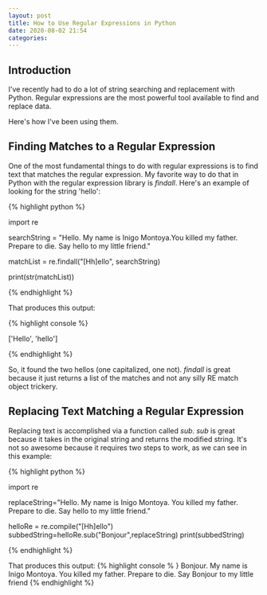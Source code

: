 ```yaml
---
layout: post
title: How to Use Regular Expressions in Python
date: 2020-08-02 21:54
categories:
---
```


## Introduction ##

I've recently had to do a lot of string searching and replacement with Python. Regular expressions are the most
powerful tool available to find and replace data. 

Here's how I've been using them.

## Finding Matches to a Regular Expression ##

One of the most fundamental things to do with regular expressions is to find text that matches the regular 
expression. My favorite way to do that in Python with the regular expression library is *findall*. Here's an
example of looking for the string 'hello':

{% highlight python %}

import re

searchString = "Hello. My name is Inigo Montoya.You killed my father. Prepare to die. Say hello to my little friend."

matchList = re.findall("[Hh]ello", searchString)

print(str(matchList))

{% endhighlight %}

That produces this output:

{% highlight console %}

['Hello', 'hello']

{% endhighlight %}

So, it found the two hellos (one capitalized, one not). *findall* is great because it just returns a list of the 
matches and not any silly RE match object trickery.

## Replacing Text Matching a Regular Expression ##

Replacing text is accomplished via a function called *sub*. *sub* is great because it takes in the original string
and returns the modified string. It's not so awesome because it requires two steps to work, as we can see in this
example:

{% highlight python %}

import re

replaceString="Hello. My name is Inigo Montoya. You killed my father. Prepare to die. Say hello to my little friend."

helloRe = re.compile("[Hh]ello")
subbedString=helloRe.sub("Bonjour",replaceString)
print(subbedString)

{% endhighlight %}

That produces this output:
{% highlight console % }
Bonjour. My name is Inigo Montoya. You killed my father. Prepare to die. Say Bonjour to my little friend
{% endhighlight %}


